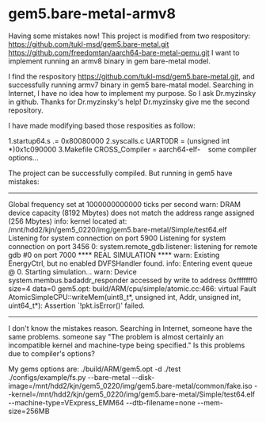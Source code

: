 # gem5.bare-metal-armv8
Having some mistakes now!
This project is modified from two respository:
  https://github.com/tukl-msd/gem5.bare-metal.git
  https://github.com/freedomtan/aarch64-bare-metal-qemu.git
I want to implement running an armv8 binary in gem bare-metal model.

I find the respository https://github.com/tukl-msd/gem5.bare-metal.git, and successfully running armv7 binary in gem5 bare-matal model. Searching in Internet, I have no idea how to implement my purpose. So I ask Dr.myzinsky in github. Thanks for Dr.myzinsky's help! Dr.myzinsky give me the second repository.

I have made modifying based those resposities as follow:

  1.startup64.s 
    .= 0x80080000
  2.syscalls.c
    UART0DR = (unsigned int *)0x1c090000
  3.Makefile
    CROSS_Compiler = aarch64-elf-
    some compiler options...
    
The project can be successfully compiled. But running in gem5 have mistakes:
************************************************************
Global frequency set at 1000000000000 ticks per second
warn: DRAM device capacity (8192 Mbytes) does not match the address range assigned (256 Mbytes)
info: kernel located at: /mnt/hdd2/kjn/gem5_0220/img/gem5.bare-metal/Simple/test64.elf
Listening for system connection on port 5900
Listening for system connection on port 3456
0: system.remote_gdb.listener: listening for remote gdb #0 on port 7000
**** REAL SIMULATION ****
warn: Existing EnergyCtrl, but no enabled DVFSHandler found.
info: Entering event queue @ 0.  Starting simulation...
warn: Device system.membus.badaddr_responder accessed by write to address 0xfffffff0 size=4 data=0
gem5.opt: build/ARM/cpu/simple/atomic.cc:466: virtual Fault AtomicSimpleCPU::writeMem(uint8_t*, unsigned int, Addr, unsigned int, uint64_t*): Assertion `!pkt.isError()' failed.
******************************************************************
I don't know the mistakes reason. Searching in Internet, someone have the same problems. 
someone say "The problem is almost certainly an incompatible kernel and machine-type being specified."
Is this problems due to compiler's options?

My gems options are:
./build/ARM/gem5.opt -d ./test ./configs/example/fs.py --bare-metal --disk-image=/mnt/hdd2/kjn/gem5_0220/img/gem5.bare-metal/common/fake.iso --kernel=/mnt/hdd2/kjn/gem5_0220/img/gem5.bare-metal/Simple/test64.elf --machine-type=VExpress_EMM64 --dtb-filename=none --mem-size=256MB











